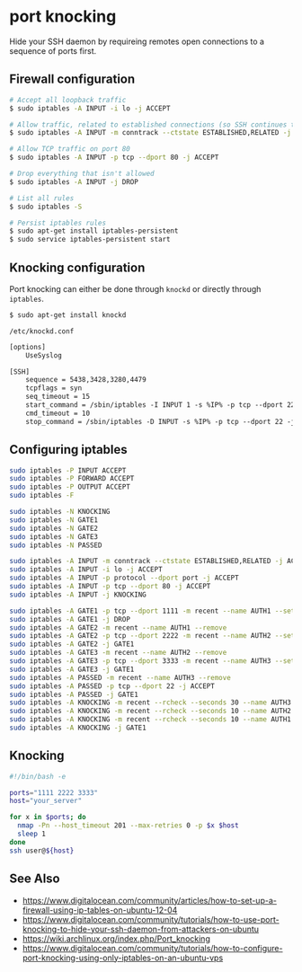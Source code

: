 # port knocking
Hide your SSH daemon by requireing remotes open connections to a sequence of
ports first.

## Firewall configuration
```sh
# Accept all loopback traffic
$ sudo iptables -A INPUT -i lo -j ACCEPT

# Allow traffic, related to established connections (so SSH continues to work)
$ sudo iptables -A INPUT -m conntrack --ctstate ESTABLISHED,RELATED -j ACCEPT

# Allow TCP traffic on port 80
$ sudo iptables -A INPUT -p tcp --dport 80 -j ACCEPT

# Drop everything that isn't allowed
$ sudo iptables -A INPUT -j DROP

# List all rules
$ sudo iptables -S

# Persist iptables rules
$ sudo apt-get install iptables-persistent
$ sudo service iptables-persistent start
```

## Knocking configuration
Port knocking can either be done through `knockd` or directly through
`iptables`.
```sh
$ sudo apt-get install knockd
```
`/etc/knockd.conf`
```txt
[options]
    UseSyslog

[SSH]
    sequence = 5438,3428,3280,4479
    tcpflags = syn
    seq_timeout = 15
    start_command = /sbin/iptables -I INPUT 1 -s %IP% -p tcp --dport 22 -j ACCEPT
    cmd_timeout = 10
    stop_command = /sbin/iptables -D INPUT -s %IP% -p tcp --dport 22 -j ACCEPT
```

## Configuring iptables
```sh
sudo iptables -P INPUT ACCEPT
sudo iptables -P FORWARD ACCEPT
sudo iptables -P OUTPUT ACCEPT
sudo iptables -F

sudo iptables -N KNOCKING
sudo iptables -N GATE1
sudo iptables -N GATE2
sudo iptables -N GATE3
sudo iptables -N PASSED

sudo iptables -A INPUT -m conntrack --ctstate ESTABLISHED,RELATED -j ACCEPT
sudo iptables -A INPUT -i lo -j ACCEPT
sudo iptables -A INPUT -p protocol --dport port -j ACCEPT
sudo iptables -A INPUT -p tcp --dport 80 -j ACCEPT
sudo iptables -A INPUT -j KNOCKING

sudo iptables -A GATE1 -p tcp --dport 1111 -m recent --name AUTH1 --set -j DROP
sudo iptables -A GATE1 -j DROP
sudo iptables -A GATE2 -m recent --name AUTH1 --remove
sudo iptables -A GATE2 -p tcp --dport 2222 -m recent --name AUTH2 --set -j DROP
sudo iptables -A GATE2 -j GATE1
sudo iptables -A GATE3 -m recent --name AUTH2 --remove
sudo iptables -A GATE3 -p tcp --dport 3333 -m recent --name AUTH3 --set -j DROP
sudo iptables -A GATE3 -j GATE1
sudo iptables -A PASSED -m recent --name AUTH3 --remove
sudo iptables -A PASSED -p tcp --dport 22 -j ACCEPT
sudo iptables -A PASSED -j GATE1
sudo iptables -A KNOCKING -m recent --rcheck --seconds 30 --name AUTH3 -j PASSED
sudo iptables -A KNOCKING -m recent --rcheck --seconds 10 --name AUTH2 -j GATE3
sudo iptables -A KNOCKING -m recent --rcheck --seconds 10 --name AUTH1 -j GATE2
sudo iptables -A KNOCKING -j GATE1
```

## Knocking
```sh
#!/bin/bash -e

ports="1111 2222 3333"
host="your_server"

for x in $ports; do
  nmap -Pn --host_timeout 201 --max-retries 0 -p $x $host
  sleep 1
done
ssh user@${host}
```

## See Also
- https://www.digitalocean.com/community/articles/how-to-set-up-a-firewall-using-ip-tables-on-ubuntu-12-04
- https://www.digitalocean.com/community/tutorials/how-to-use-port-knocking-to-hide-your-ssh-daemon-from-attackers-on-ubuntu
- https://wiki.archlinux.org/index.php/Port_knocking
- https://www.digitalocean.com/community/tutorials/how-to-configure-port-knocking-using-only-iptables-on-an-ubuntu-vps
